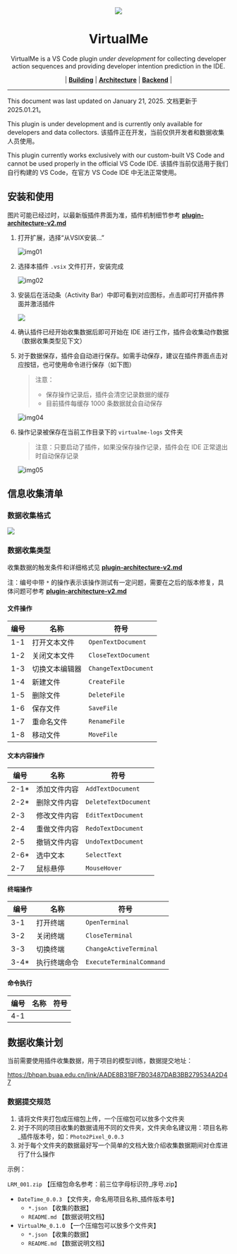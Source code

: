 <div align="center" >
<img src="./res/img/banner2.png"/>
</div>


<h1 align="center">VirtualMe</h1>

<div align="center" >
<p>VirtualMe is a VS Code plugin <i>under development</i> for collecting developer action sequences and providing developer intention prediction in the IDE.</p></div>
<div align="center" >
<p>
| <a href="https://github.com/iseg-ide-sub1/virtual-me/blob/main/res/docs/building.md"><b>Building</b></a> | <a href="https://github.com/iseg-ide-sub1/virtual-me/blob/main/res/docs/plugin-architecture-v2.md"><b>Architecture</b></a> | <a href="https://github.com/iseg-ide-sub1/virtualme-backend"><b>Backend</b></a> |
</p>
</div>

<hr>
This document was last updated on January 21, 2025.
文档更新于 2025.01.21。

This plugin is under development and is currently only available for developers and data collectors.
该插件正在开发，当前仅供开发者和数据收集人员使用。

This plugin currently works exclusively with our custom-built VS Code and cannot be used properly in the official VS Code IDE.
该插件当前仅适用于我们自行构建的 VS Code，在官方 VS Code IDE 中无法正常使用。


## 安装和使用

图片可能已经过时，以最新版插件界面为准，插件机制细节参考 [**plugin-architecture-v2.md**](./res/docs/plugin-architecture-v2.md)

1. 打开扩展，选择“从VSIX安装...”

   ![img01](./res/img/guide/01.png)
   
2. 选择本插件 `.vsix` 文件打开，安装完成

   ![img02](./res/img/guide/02.png)
   
3. 安装后在活动条（Activity Bar）中即可看到对应图标，点击即可打开插件界面并激活插件
   
   ![](./res/img/guide/03.png)
   
5. 确认插件已经开始收集数据后即可开始在 IDE 进行工作，插件会收集动作数据（数据收集类型见下文）

6. 对于数据保存，插件会自动进行保存。如需手动保存，建议在插件界面点击对应按钮，也可使用命令进行保存（如下图）
   > 注意：
   >
   > - 保存操作记录后，插件会清空记录数据的缓存
   > - 目前插件每缓存 1000 条数据就会自动保存
   
   ![img04](./res/img/guide/04.png)
   
7. 操作记录被保存在当前工作目录下的 `virtualme-logs` 文件夹

   > 注意：只要启动了插件，如果没保存操作记录，插件会在 IDE 正常退出时自动保存记录

   ![img05](./res/img/guide/05.png)

## 信息收集清单

### 数据收集格式

![](./res/raw/log-item-surface.png)

### 数据收集类型

收集数据的触发条件和详细格式见 [**plugin-architecture-v2.md**](./res/docs/plugin-architecture-v2.md)

注：编号中带 `*` 的操作表示该操作测试有一定问题，需要在之后的版本修复，具体问题可参考 [**plugin-architecture-v2.md**](./res/docs/plugin-architecture-v2.md)

#### 文件操作

| 编号 | 名称           | 符号                 |
| ---- | -------------- | -------------------- |
| 1-1  | 打开文本文件   | `OpenTextDocument`   |
| 1-2  | 关闭文本文件   | `CloseTextDocument`  |
| 1-3  | 切换文本编辑器 | `ChangeTextDocument` |
| 1-4  | 新建文件       | `CreateFile`         |
| 1-5  | 删除文件       | `DeleteFile`         |
| 1-6  | 保存文件       | `SaveFile`           |
| 1-7  | 重命名文件     | `RenameFile`         |
| 1-8  | 移动文件       | `MoveFile`           |

#### 文本内容操作

| 编号 | 名称         | 符号                 |
| ---- | ------------ | -------------------- |
| 2-1* | 添加文件内容 | `AddTextDocument`    |
| 2-2* | 删除文件内容 | `DeleteTextDocument` |
| 2-3  | 修改文件内容 | `EditTextDocument`   |
| 2-4  | 重做文件内容 | `RedoTextDocument`   |
| 2-5  | 撤销文件内容 | `UndoTextDocument`   |
| 2-6* | 选中文本     | `SelectText`         |
| 2-7  | 鼠标悬停     | `MouseHover`         |

#### 终端操作

| 编号 | 名称         | 符号                     |
| ---- | ------------ | ------------------------ |
| 3-1  | 打开终端     | `OpenTerminal`           |
| 3-2  | 关闭终端     | `CloseTerminal`          |
| 3-3  | 切换终端     | `ChangeActiveTerminal`   |
| 3-4* | 执行终端命令 | `ExecuteTerminalCommand` |

#### 命令执行

| 编号 | 名称 | 符号 |
| ---- | ---- | ---- |
| 4-1  |      |      |

## 数据收集计划

当前需要使用插件收集数据，用于项目的模型训练，数据提交地址：

https://bhpan.buaa.edu.cn/link/AADE8B31BF7B03487DAB3BB279534A2D47

### 数据提交规范

1. 请将文件夹打包成压缩包上传，一个压缩包可以放多个文件夹
2. 对于不同的项目收集的数据请用不同的文件夹，文件夹命名建议用：项目名称_插件版本号，如：`Photo2Pixel_0.0.3`
3. 对于每个文件夹的数据最好写一个简单的文档大致介绍收集数据期间对仓库进行了什么操作

示例：

`LRM_001.zip` 【压缩包命名参考：前三位字母标识符_序号.zip】

- `DateTime_0.0.3` 【文件夹，命名用项目名称_插件版本号】
     - `*.json` 【收集的数据】
     - `README.md` 【数据说明文档】
- `VirtualMe_0.1.0` 【一个压缩包可以放多个文件夹】
  - `*.json` 【收集的数据】
  - `README.md` 【数据说明文档】
